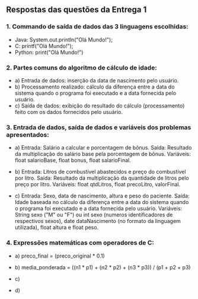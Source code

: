 ## Respostas das questões da Entrega 1

### 1. Commando de saída de dados das 3 linguagens escolhidas:
- Java: System.out.println("Olá Mundo!");
- C: printf("Olá Mundo!");
- Python: print("Olá Mundo!")

### 2. Partes comuns do algoritmo de cálculo de idade:
- a) Entrada de dados: inserção da data de nascimento pelo usuário.
- b) Processamento realizado: cálculo da diferença entre a data do sistema quando o programa foi executado e a data fornecida pelo usuário. 
- c) Saída de dados: exibição do resultado do cálculo (processamento) feito com os dados fornecidos pelo usuário.

### 3. Entrada de dados, saída de dados e variáveis dos problemas apresentados:
- a) Entrada: Salário a calcular e porcentagem de bônus.
     Saída: Resultado da multiplicação do salário base pela porcentagem de bônus.
     Variáveis: float salarioBase, float bonus, float salarioFinal.

- b) Entrada: Litros de combustível abastecidos e preço do combustível por litro.
     Saída: Resultado da multiplicação da quantidade de litros pelo preço por litro.
     Variáveis: float qtdLitros, float precoLitro, valorFinal.

- c) Entrada: Sexo, data de nascimento, altura e peso do paciente.
     Saída: Idade baseada no cálculo da diferença entre a data do sistema quando o programa foi executado e a data fornecida pelo usuário.
     Variáveis: String sexo ("M" ou "F") ou int sexo (numeros identificadores de respectivos sexos), date dataNascimento (no formato da linguagem utilizada), float altura e float peso.

### 4. Expressões matemáticas com operadores de C:
- a) preco_final = (preco_original * 0.1)

- b) media_ponderada = ((n1 * p1) + (n2 * p2) + (n3 * p3)) / (p1 + p2 + p3)

- c)

- d)